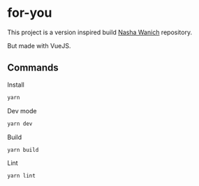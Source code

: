 # for-you

This project is a version inspired build [Nasha Wanich](https://github.com/nasha-wanich/beginner-tutorial) repository.

But made with VueJS.

## Commands

Install

```sh
yarn
```

Dev mode

```sh
yarn dev
```

Build 

```sh
yarn build
```

Lint

```sh
yarn lint
```
